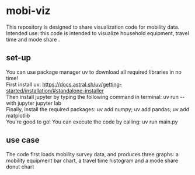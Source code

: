 # mobi-viz
This repository is designed to share visualization code for mobility data.
Intended use: this code is intended to visualize household equipment, travel time and mode share .
## set-up
You can use package manager uv to download all required libraries in no time!\
First install uv: https://docs.astral.sh/uv/getting-started/installation/#standalone-installer \
Then install jupyter by typing the following command in terminal: uv run --with jupyter jupyter lab\
Finally, install the required packages: uv add numpy; uv add pandas; uv add matplotlib\
You're good to go! You can execute the code by calling: uv run main.py
## use case
The code first loads mobility survey data, and produces three graphs: a mobility equipment bar chart, a travel time histogram and a mode share donut chart